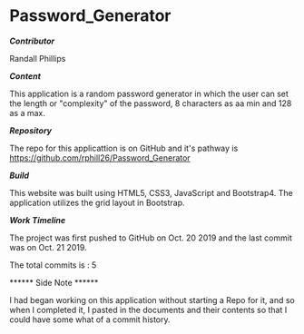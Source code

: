 # Password_Generator

*******Contributor*******

Randall Phillips


*******Content*******

This application is a random password generator in which the user can set the length or "complexity" of the password, 8 characters as aa min and 128 as a max.

*******Repository*******

The repo for this applicattion is on GitHub and it's pathway is https://github.com/rphill26/Password_Generator

*******Build*******

This website was built using HTML5, CSS3, JavaScript and Bootstrap4. The application utilizes the grid layout in Bootstrap.

*******Work Timeline*******

The project was first pushed to GitHub on Oct. 20 2019 and the last commit was on Oct. 21 2019.

The total commits is : 5

****** Side Note ******

I had began working on this application without starting a Repo for it, and so when I completed it, I pasted in the documents and their contents so that I could have some what of a commit history.
